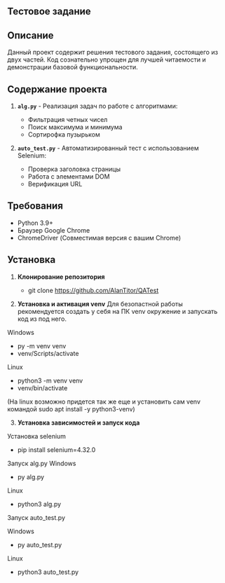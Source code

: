 ## Тестовое задание

## Описание

Данный проект содержит решения тестового задания, состоящего из двух частей. Код сознательно упрощен для лучшей читаемости и демонстрации базовой функциональности.

## Содержание проекта

1. **`alg.py`** - Реализация задач по работе с алгоритмами:
    - Фильтрация четных чисел
    - Поиск максимума и минимума
    - Сортирофка пузырьком

2. **`auto_test.py`** - Автоматизированный тест с использованием Selenium:
    - Проверка заголовка страницы
    - Работа с элементами DOM
    - Верификация URL

## Требования

- Python 3.9+
- Браузер Google Chrome
- ChromeDriver (Совместимая версия с вашим Chrome)

## Установка

1. **Клонирование репозитория**
    - git clone <https://github.com/AlanTitor/QATest>

2. **Установка и активация venv**
Для безопастной работы рекомендуется создать у себя на ПК venv окружение и запускать код из под него.

Windows
- py -m venv venv
- venv/Scripts/activate

Linux
- python3 -m venv venv
- venv/bin/activate

(На linux возможно придется так же еще и установить сам venv командой sudo apt install -y python3-venv)

3. **Установка зависимостей и запуск кода**

Установка selenium
- pip install selenium=4.32.0

Запуск alg.py
Windows
- py alg.py

Linux
- python3 alg.py

Запуск auto_test.py

Windows
- py auto_test.py

Linux
- python3 auto_test.py